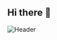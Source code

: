 ## Hi there 👋

<!--
**NamanJain06/NamanJain06** is a ✨ _special_ ✨ repository because its `README.md` (this file) appears on your GitHub profile.

Here are some ideas to get you started:

- 🔭 I’m currently working on ...
- 🌱 I’m currently learning ...
- 👯 I’m looking to collaborate on ...
- 🤔 I’m looking for help with ...
- 💬 Ask me about ...
- 📫 How to reach me: ...
- 😄 Pronouns: ...
- ⚡ Fun fact: ...
-->

![Header](<img width="1700" height="460" alt="github-header-banner (1)" src="https://github.com/user-attachments/assets/61cbbc2b-316c-4f04-ab81-523f86a2c963" />
)
